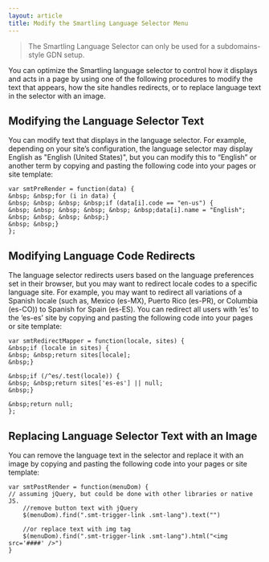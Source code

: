 ```yaml
---
layout: article
title: Modify the Smartling Language Selector Menu
---
```



> The Smartling Language Selector can only be used for a subdomains-style GDN setup.

You can optimize the Smartling language selector to control how it displays and acts in a page by using one of the following procedures to modify the text that appears, how the site handles redirects, or to replace language text in the selector with an image.

## Modifying the Language Selector Text

You can modify text that displays in the language selector. For example, depending on your site’s configuration, the language selector may display English as "English (United States)", but you can modify this to “English” or another term by copying and pasting the following code into your pages or site template:

~~~
var smtPreRender = function(data) {
&nbsp; &nbsp;for (i in data) {
&nbsp; &nbsp; &nbsp; &nbsp;if (data[i].code == "en-us") {
&nbsp; &nbsp; &nbsp; &nbsp; &nbsp; &nbsp;data[i].name = "English";
&nbsp; &nbsp; &nbsp; &nbsp;}
&nbsp; &nbsp;}
};
~~~

## Modifying Language Code Redirects

The language selector redirects users based on the language preferences set in their browser, but you may want to redirect locale codes to a specific language site. For example, you may want to redirect all variations of a Spanish locale (such as, Mexico (es-MX), Puerto Rico (es-PR), or Columbia (es-CO)) to Spanish for Spain (es-ES). You can redirect all users with ‘es’ to the ‘es-es’ site by copying and pasting the following code into your pages or site template:

~~~
var smtRedirectMapper = function(locale, sites) {
&nbsp;if (locale in sites) {
&nbsp; &nbsp;return sites[locale];
&nbsp;}

&nbsp;if (/^es/.test(locale)) {
&nbsp; &nbsp;return sites['es-es'] || null;
&nbsp;}

&nbsp;return null;
};
~~~

## Replacing Language Selector Text with an Image

You can remove the language text in the selector and replace it with an image by copying and pasting the following code into your pages or site template:

~~~
var smtPostRender = function(menuDom) {
// assuming jQuery, but could be done with other libraries or native JS.
    //remove button text with jQuery
    $(menuDom).find(".smt-trigger-link .smt-lang").text("")

    //or replace text with img tag
    $(menuDom).find(".smt-trigger-link .smt-lang").html("<img src='####' />")
}
~~~